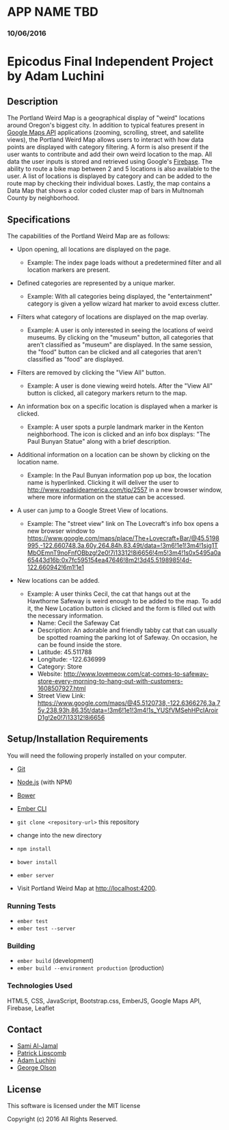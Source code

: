 # APP NAME TBD
### 10/06/2016

# Epicodus Final Independent Project by Adam Luchini

## Description

The Portland Weird Map is a geographical display of "weird" locations around Oregon's biggest city. In addition to typical features present in [Google Maps API](https://developers.google.com/maps/web/) applications (zooming, scrolling, street, and satellite views), the Portland Weird Map allows users to interact with how data points are displayed with category filtering. A form is also present if the user wants to contribute and add their own weird location to the map. All data the user inputs is stored and retrieved using Google's [Firebase](http://www.firebase.com). The ability to route a bike map between 2 and 5 locations is also available to the user. A list of locations is displayed by category and can be added to the route map by checking their individual boxes. Lastly, the map contains a Data Map that shows a color coded cluster map of bars in Multnomah County by neighborhood.

## Specifications
The capabilities of the Portland Weird Map are as follows:
* Upon opening, all locations are displayed on the page.
  * Example: The index page loads without a predetermined filter and all location markers are present.

* Defined categories are represented by a unique marker.
  * Example: With all categories being displayed, the "entertainment" category is given a yellow wizard hat marker to avoid excess clutter.

* Filters what category of locations are displayed on the map overlay.
  * Example: A user is only interested in seeing the locations of weird museums. By clicking on the "museum" button, all categories that aren't classified as "museum" are displayed. In the same session, the "food" button can be clicked and all categories that aren't classified as "food" are displayed.

* Filters are removed by clicking the "View All" button.
  * Example: A user is done viewing weird hotels. After the "View All" button is clicked, all category markers return to the map.

* An information box on a specific location is displayed when a marker is clicked.
  * Example: A user spots a purple landmark marker in the Kenton neighborhood. The icon is clicked and an info box displays: "The Paul Bunyan Statue" along with a brief description.

* Additional information on a location can be shown by clicking on the location name.
  * Example: In the Paul Bunyan information pop up box, the location name is hyperlinked. Clicking it will deliver the user to http://www.roadsideamerica.com/tip/2557 in a new browser window, where more information on the statue can be accessed.

* A user can jump to a Google Street View of locations.
  * Example: The "street view" link on The Lovecraft's info box opens a new browser window to https://www.google.com/maps/place/The+Lovecraft+Bar/@45.5198995,-122.660748,3a,60y,264.84h,83.49t/data=!3m6!1e1!3m4!1sjg1TMbOEmnT9noFnfOBbzg!2e0!7i13312!8i6656!4m5!3m4!1s0x5495a0a65443d16b:0x7fc595154ea47646!8m2!3d45.5198985!4d-122.660942!6m1!1e1

* New locations can be added.
  * Example: A user thinks Cecil, the cat that hangs out at the Hawthorne Safeway is weird enough to be added to the map. To add it, the New Location button is clicked and the form is filled out with the necessary information.
    * Name: Cecil the Safeway Cat
    * Description: An adorable and friendly tabby cat that can usually be spotted roaming the parking lot of Safeway. On occasion, he can be found inside the store.
    * Latitude: 45.511788
    * Longitude: -122.636999
    * Category: Store
    * Website: http://www.lovemeow.com/cat-comes-to-safeway-store-every-morning-to-hang-out-with-customers-1608507927.html
    * Street View Link: https://www.google.com/maps/@45.5120738,-122.6366276,3a,75y,238.93h,86.35t/data=!3m6!1e1!3m4!1s_YUSfVMSehHPcIAroirD1g!2e0!7i13312!8i6656

## Setup/Installation Requirements

You will need the following properly installed on your computer.

* [Git](http://git-scm.com/)
* [Node.js](http://nodejs.org/) (with NPM)
* [Bower](http://bower.io/)
* [Ember CLI](http://ember-cli.com/)

* `git clone <repository-url>` this repository
* change into the new directory
* `npm install`
* `bower install`

* `ember server`
* Visit Portland Weird Map at [http://localhost:4200](http://localhost:4200).

### Running Tests

* `ember test`
* `ember test --server`

### Building

* `ember build` (development)
* `ember build --environment production` (production)

### Technologies Used

HTML5, CSS, JavaScript, Bootstrap.css, EmberJS, Google Maps API, Firebase, Leaflet

## Contact

* [Sami Al-Jamal](https://github.com/SamiAljamal)
* [Patrick Lipscomb](https://github.com/PatrickCLipscomb)
* [Adam Luchini](https://github.com/adamluchini)
* [George Olson](https://github.com/georgeolson92)

## License
This software is licensed under the MIT license

Copyright (c) 2016 All Rights Reserved.
